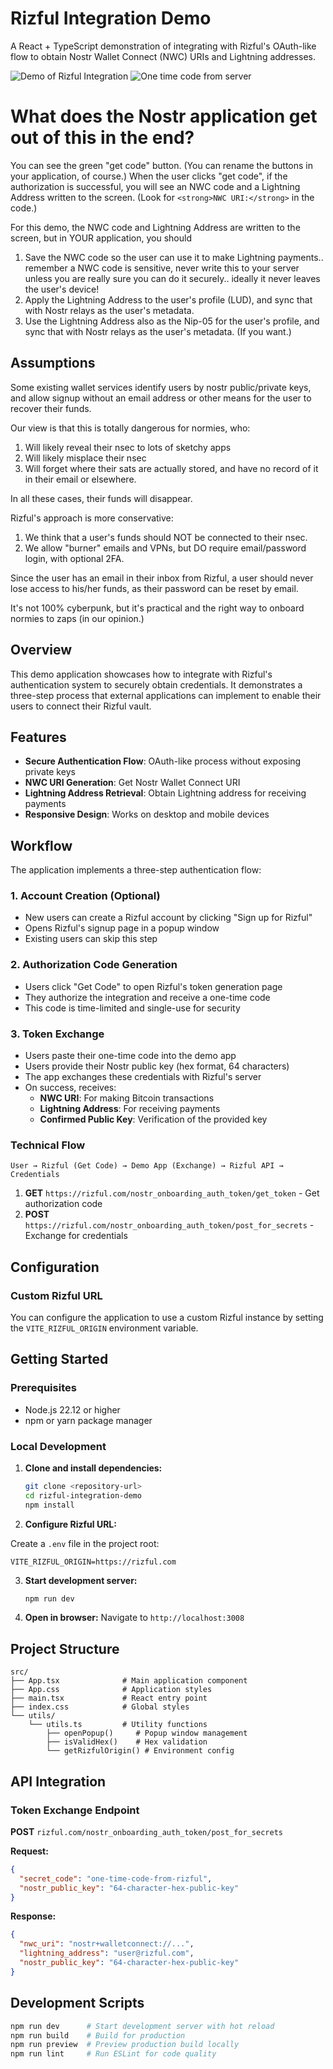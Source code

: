 # Rizful Integration Demo

A React + TypeScript demonstration of integrating with Rizful's OAuth-like flow to obtain Nostr Wallet Connect (NWC) URIs and Lightning addresses.

![Demo of Rizful Integration](./images/demo-image.png)
![One time code from server](./images/get-one-time-code.png)

# What does the Nostr application get out of this in the end?

You can see the green "get code" button. (You can rename the buttons in your application, of course.) When the user clicks "get code", if the authorization is successful, you will see an NWC code and a Lightning Address written to the screen. (Look for `<strong>NWC URI:</strong>` in the code.)

For this demo, the NWC code and Lightning Address are written to the screen, but in YOUR application, you should

1. Save the NWC code so the user can use it to make Lightning payments.. remember a NWC code is sensitive, never write this to your server unless you are really sure you can do it securely.. ideally it never leaves the user's device!
2. Apply the Lightning Address to the user's profile (LUD), and sync that with Nostr relays as the user's metadata.
3. Use the Lightning Address also as the Nip-05 for the user's profile, and sync that with Nostr relays as the user's metadata. (If you want.)

## Assumptions

Some existing wallet services identify users by nostr public/private keys, and allow signup without an email address or other means for the user to recover their funds.

Our view is that this is totally dangerous for normies, who:

1. Will likely reveal their nsec to lots of sketchy apps
2. Will likely misplace their nsec
3. Will forget where their sats are actually stored, and have no record of it in their email or elsewhere.

In all these cases, their funds will disappear.

Rizful's approach is more conservative:

1. We think that a user's funds should NOT be connected to their nsec.
2. We allow "burner" emails and VPNs, but DO require email/password login, with optional 2FA.

Since the user has an email in their inbox from Rizful, a user should never lose access to his/her funds, as their password can be reset by email.

It's not 100% cyberpunk, but it's practical and the right way to onboard normies to zaps (in our opinion.)

## Overview

This demo application showcases how to integrate with Rizful's authentication system to securely obtain credentials. It demonstrates a three-step process that external applications can implement to enable their users to connect their Rizful vault.

## Features

- **Secure Authentication Flow**: OAuth-like process without exposing private keys
- **NWC URI Generation**: Get Nostr Wallet Connect URI
- **Lightning Address Retrieval**: Obtain Lightning address for receiving payments
- **Responsive Design**: Works on desktop and mobile devices

## Workflow

The application implements a three-step authentication flow:

### 1. Account Creation (Optional)

- New users can create a Rizful account by clicking "Sign up for Rizful"
- Opens Rizful's signup page in a popup window
- Existing users can skip this step

### 2. Authorization Code Generation

- Users click "Get Code" to open Rizful's token generation page
- They authorize the integration and receive a one-time code
- This code is time-limited and single-use for security

### 3. Token Exchange

- Users paste their one-time code into the demo app
- Users provide their Nostr public key (hex format, 64 characters)
- The app exchanges these credentials with Rizful's server
- On success, receives:
  - **NWC URI**: For making Bitcoin transactions
  - **Lightning Address**: For receiving payments
  - **Confirmed Public Key**: Verification of the provided key

### Technical Flow

```
User → Rizful (Get Code) → Demo App (Exchange) → Rizful API → Credentials
```

1. **GET** `https://rizful.com/nostr_onboarding_auth_token/get_token` - Get authorization code
2. **POST** `https://rizful.com/nostr_onboarding_auth_token/post_for_secrets` - Exchange for credentials

## Configuration

### Custom Rizful URL

You can configure the application to use a custom Rizful instance by setting the `VITE_RIZFUL_ORIGIN` environment variable.

## Getting Started

### Prerequisites

- Node.js 22.12 or higher
- npm or yarn package manager

### Local Development

1. **Clone and install dependencies:**

   ```bash
   git clone <repository-url>
   cd rizful-integration-demo
   npm install
   ```

2. **Configure Rizful URL:**

Create a `.env` file in the project root:

```env
VITE_RIZFUL_ORIGIN=https://rizful.com
```

3. **Start development server:**

   ```bash
   npm run dev
   ```

4. **Open in browser:**
   Navigate to `http://localhost:3008`

## Project Structure

```
src/
├── App.tsx              # Main application component
├── App.css              # Application styles
├── main.tsx             # React entry point
├── index.css            # Global styles
└── utils/
    └── utils.ts         # Utility functions
        ├── openPopup()     # Popup window management
        ├── isValidHex()    # Hex validation
        └── getRizfulOrigin() # Environment config
```

## API Integration

### Token Exchange Endpoint

**POST** `rizful.com/nostr_onboarding_auth_token/post_for_secrets`

**Request:**

```json
{
  "secret_code": "one-time-code-from-rizful",
  "nostr_public_key": "64-character-hex-public-key"
}
```

**Response:**

```json
{
  "nwc_uri": "nostr+walletconnect://...",
  "lightning_address": "user@rizful.com",
  "nostr_public_key": "64-character-hex-public-key"
}
```

## Development Scripts

```bash
npm run dev      # Start development server with hot reload
npm run build    # Build for production
npm run preview  # Preview production build locally
npm run lint     # Run ESLint for code quality
```
